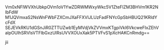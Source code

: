 Vm0xNFlWVXhUbkpOVm1oV1YwZDRWMWxyWkc5V1ZteFlZM3BHVm1KR2NIbFdW
M1JQVmxaS2NsWnFWbFZXCmJXaFFXVlJLUzFadFNYcGpSbHBUQ21KRldYcFdX
SEJEVkRKU1dGSnJiR0ZTTUZwb1EyMVdjVkZVVmxKTgpiVkl6VkcweFIxZEhV
alpOUlhSRVlsVTFlbGxzUlRsUVVXOUxXak5PTVFvS1pXcHAKCnRmdg==

jii